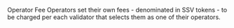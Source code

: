 
Operator Fee
Operators set their own fees - denominated in SSV tokens - to be charged per each validator that selects them as one of their operators.

